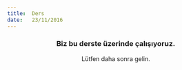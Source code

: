 ```yaml
---
title:  Ders
date:   23/11/2016
---
```


### <center>Biz bu derste üzerinde çalışıyoruz.</center>
<center>Lütfen daha sonra gelin.</center>
